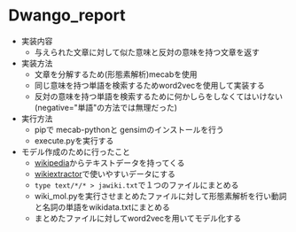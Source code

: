 # Dwango_report
- 実装内容
  - 与えられた文章に対して似た意味と反対の意味を持つ文章を返す
- 実装方法
  - 文章を分解するため(形態素解析)mecabを使用
  - 同じ意味を持つ単語を検索するためword2vecを使用して実装する
  - 反対の意味を持つ単語を検索するために何かしらをしなくてはいけない(negative="単語"の方法では無理だった)
- 実行方法
  - pipで mecab-pythonと gensimのインストールを行う
  - execute.pyを実行する
- モデル作成のために行ったこと
  - [wikipedia](https://dumps.wikimedia.org/jawiki/latest/)からテキストデータを持ってくる
  - [wikiextractor](https://github.com/attardi/wikiextractor)で使いやすいデータにする
  - ``type text/*/* > jawiki.txt``で１つのファイルにまとめる
  - wiki_mol.pyを実行させまとめたファイルに対して形態素解析を行い動詞と名詞の単語をwikidata.txtにまとめる
  - まとめたファイルに対してword2vecを用いてモデル化する
